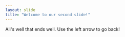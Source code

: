 ```yaml
---
layout: slide
title: "Welcome to our second slide!"
---
```

All's well that ends well.
Use the left arrow to go back!
